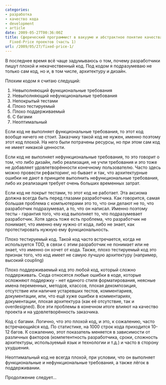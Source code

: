 ```yaml
---
categories:
- разработка
- качество кода
- development
- article
date: 2009-05-27T00:36:00Z
title: Сферический программист в вакууме и абстрактное понятие качества кода в условиях
  Fixed-Price проектов (часть 1)
url: /2009/05/27/fixed-price-1/
---
```



В последнее время всё чаще задумываюсь о том, почему разработчики пишут плохой и некачественный код. Под кодом я подразумеваю не только сам код, но и, в том числе, архитектуру и дизайн.

Плохим кодом я считаю следущий:
<ol><li>Невыполняющий функциональные требования</li><li>Невыполняющий нефункциональные требования</li><li>Непокрытый тестами</li><li>Плохо тестируемый</li><li>Плохо поддерживаемый</li><li>С багами</li><li>Неоптимальный</li></ol>Если код не выполняет функциональные требования, то этот код вообще ничего не стоит. Заказчику такой код не нужен, именно поэтому этот код плохой. На него были потрачены ресурсы, но при этом сам код не имеет никакой ценности.

Если код не выполняет нефункциональные требования, то это говорит о том, что либо дизайн, либо реализация, не учли требования и это тоже не добавляет удовлетворённости конечному пользователю. Часто здесь можно провести рефакторинг, но бывает и так, что архитектурные ошибки не дают в принципе выполнить нефункциональные требования, либо их реализация требует очень больших временных затрат.

Если код не покрыт тестами, то этот код не работает. Эта аксиома должна всегда быть перед глазами разработчика. Как говорится, самая большая проблема с компьютерами это то, что они делают не то, что разработчик подразумевал, а то, что он написал. Именно поэтому тесты - гарантия того, что код выполняет то, что подразумевает разработчик. Хотя здесь тоже есть проблема, что разработчик не понимает, что именно ему нужно от кода, либо не знает, как протестировать нужную ему функциональность.

Плохо тестируемый код. Такой код часто встречается, когда не используется TDD, в связи с этим разработчик не понимает или не знает, что именно он хочет от кода. Также, плохо тестируемый код это признак того, что код имеет не самую лучшую архитектуру (например, высокий coupling)

Плохо поддерживаемый код это любой код, который сложно поддерживать. Сюда относятся любые ошибки в коде, которые осложняют поддержку - нет единого стиля форматирования, неясные имена переменных, методов, классов, плохая декомпозиция, отсутствие или наличие устаревших тестов, комментариев, документации, или, что ещё хуже ошибки в комментариях, документации, плохая архитектура (как её отсутствие, так и overdesigned). Все эти проблемы в конечном итоге влияют на качество проекта и на удовлетворённость заказчика.

Код с багами. Логично, что это плохой код, и это, к сожалению, часто встречающийся код. По статистике, на 1000 строк кода приходится 10-12 багов. К сожалению, этот показатель меняется в зависимости от различных факторов (компетентность разработчика, сроки, сложность архитектуры, используемый язык и технологии и т.д.) и часто в сторону ухудшения.

Неоптимальный код не всегда плохой, при условии, что он выполняет функциональные и нефункциональные требования, а также лёгок в поддерживании.

Продолжение следует...
